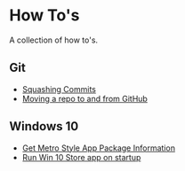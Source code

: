 # How To's

A collection of how to's.

## Git

* [Squashing Commits](Git/SquashCommits.md)
* [Moving a repo to and from GitHub](Git/MovingRepoToAndFromGit.md)

## Windows 10

* [Get Metro Style App Package Information](Windows10/GetMetroStyleAppPackageInformation.md)
* [Run Win 10 Store app on startup](Windows10/RunWin10StoreAppOnStartup.md)